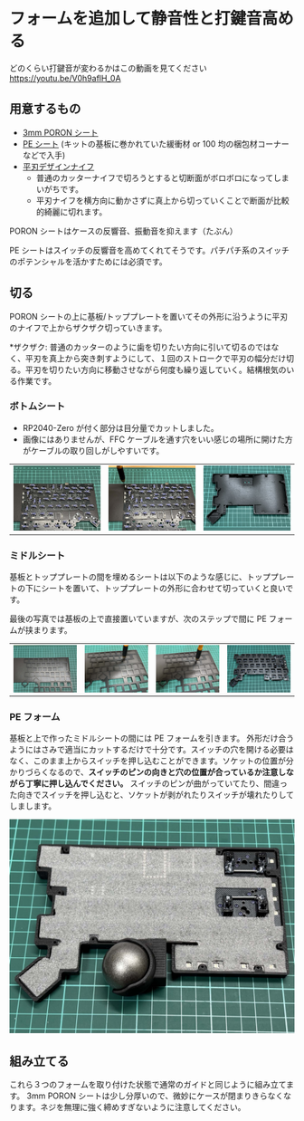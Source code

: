 # フォームを追加して静音性と打鍵音高める

どのくらい打鍵音が変わるかはこの動画を見てください https://youtu.be/V0h9aflH_0A

## 用意するもの

- [3mm PORON シート](https://www.amazon.co.jp/%E3%82%A4%E3%83%8E%E3%82%A2%E3%83%83%E3%82%AF-%E3%83%9D%E3%83%AD%E3%83%B3%E3%82%B9%E3%83%9D%E3%83%B3%E3%82%B8%E3%83%AD%E3%83%BC%E3%83%AB-5tX100mmX1M-%E3%83%86%E3%83%BC%E3%83%97%E7%84%A1-L24-5100M/dp/B00G468722)
- [PE シート](https://www.google.com/search?q=PE%E3%82%B7%E3%83%BC%E3%83%88) (キットの基板に巻かれていた緩衝材 or 100 均の梱包材コーナーなどで入手)
- [平刃デザインナイフ](https://www.amazon.co.jp/%E3%82%AA%E3%83%AB%E3%83%95%E3%82%A1-OLFA-%E3%82%A2%E3%83%BC%E3%83%88%E3%83%8A%E3%82%A4%E3%83%95%E3%83%97%E3%83%AD%E6%9B%BF%E5%88%83-%E3%83%9A%E3%83%B3%E3%82%BF%E3%82%A4%E3%83%97%E5%9E%8B%E3%82%AB%E3%83%83%E3%82%BF%E3%83%BC-XB157N%E3%80%90%E3%82%BB%E3%83%83%E3%83%88%E8%B2%B7%E3%81%84%E3%80%91/dp/B08N6TTT2N)
  - 普通のカッターナイフで切ろうとすると切断面がボロボロになってしまいがちです。
  - 平刃ナイフを横方向に動かさずに真上から切っていくことで断面が比較的綺麗に切れます。

PORON シートはケースの反響音、振動音を抑えます（たぶん）

PE シートはスイッチの反響音を高めてくれてそうです。パチパチ系のスイッチのポテンシャルを活かすためには必須です。

## 切る

PORON シートの上に基板/トッププレートを置いてその外形に沿うように平刃のナイフで上からザクザク切っていきます。

\*ザクザク: 普通のカッターのように歯を切りたい方向に引いて切るのではなく、平刃を真上から突き刺すようにして、１回のストロークで平刃の幅分だけ切る。平刃を切りたい方向に移動させながら何度も繰り返していく。結構根気のいる作業です。

### ボトムシート

- RP2040-Zero が付く部分は目分量でカットしました。
- 画像にはありませんが、FFC ケーブルを通す穴をいい感じの場所に開けた方がケーブルの取り回しがしやすいです。

|                      |                      |                            |
| -------------------- | -------------------- | -------------------------- |
| ![](./img/form1.jpg) | ![](./img/form2.jpg) | ![](./img/form-bottom.jpg) |

### ミドルシート

基板とトッププレートの間を埋めるシートは以下のような感じに、トッププレートの下にシートを置いて、トッププレートの外形に合わせて切っていくと良いです。

最後の写真では基板の上で直接置いていますが、次のステップで間に PE フォームが挟まります。

|                      |                      |                      |                            |
| -------------------- | -------------------- | -------------------- | -------------------------- |
| ![](./img/form3.jpg) | ![](./img/form4.jpg) | ![](./img/form5.jpg) | ![](./img/form-middle.jpg) |

### PE フォーム

基板と上で作ったミドルシートの間には PE フォームを引きます。
外形だけ合うようにはさみで適当にカットするだけで十分です。スイッチの穴を開ける必要はなく、このまま上からスイッチを押し込むことができます。ソケットの位置が分かりづらくなるので、**スイッチのピンの向きと穴の位置が合っているか注意しながら丁寧に押し込んでください。** スイッチのピンが曲がっていてたり、間違った向きでスイッチを押し込むと、ソケットが剥がれたりスイッチが壊れたりしてしまします。

![](./img/form-top.jpg)

## 組み立てる

これら３つのフォームを取り付けた状態で通常のガイドと同じように組み立てます。
3mm PORON シートは少し分厚いので、微妙にケースが閉まりきらなくなります。ネジを無理に強く締めすぎないように注意してください。
